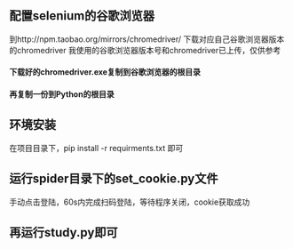 ## 配置selenium的谷歌浏览器
到http://npm.taobao.org/mirrors/chromedriver/ 下载对应自己谷歌浏览器版本的chromedriver
我使用的谷歌浏览器版本号和chromedriver已上传，仅供参考
#### 下载好的chromedriver.exe复制到谷歌浏览器的根目录
#### 再复制一份到Python的根目录

## 环境安装
在项目目录下，pip install -r requirments.txt 即可

## 运行spider目录下的set_cookie.py文件

手动点击登陆，60s内完成扫码登陆，等待程序关闭，cookie获取成功

## 再运行study.py即可
